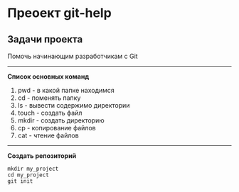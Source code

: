 # Преоект git-help
## Задачи проекта

Помочь начинающим разработчикам с Git

---

**Список основных команд**
1. pwd - в какой папке находимся
2. cd - поменять папку
3. ls - вывести содержимо директории
4. touch - создать файл
5. mkdir - создать директорию
6. cp - копирование файлов
7. cat - чтение файлов

---

**Создать репозиторий**
```
mkdir my_project
cd my_project
git init
```

